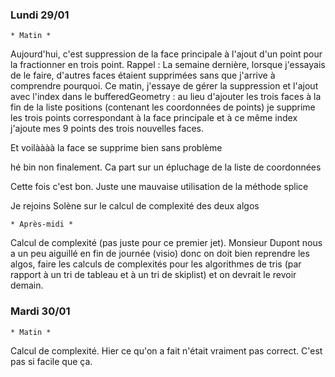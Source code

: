 ### Lundi 29/01
    * Matin *
Aujourd'hui, c'est suppression de la face principale à l'ajout d'un point pour la fractionner en trois
point.
Rappel : La semaine dernière, lorsque j'essayais de le faire, d'autres faces étaient supprimées sans
que j'arrive à comprendre pourquoi.
Ce matin, j'essaye de gérer la suppression et l'ajout avec l'index dans le bufferedGeometry :
au lieu d'ajouter les trois faces à la fin de la liste positions (contenant les coordonnées de points)
je supprime les trois points correspondant à la face principale et à ce même index j'ajoute mes 9 points
des trois nouvelles faces.

Et voilàààà la face se supprime bien sans problème

hé bin non finalement. Ca part sur un épluchage de la liste de coordonnées

Cette fois c'est bon. Juste une mauvaise utilisation de la méthode splice



Je rejoins Solène sur le calcul de complexité des deux algos

    * Après-midi *
Calcul de complexité (pas juste pour ce premier jet). Monsieur Dupont nous a un peu aiguillé
en fin de journée (visio) donc on doit bien reprendre les algos, faire les calculs de complexités pour
les algorithmes de tris (par rapport à un tri de tableau et à un tri de skiplist) et on devrait
le revoir demain.


### Mardi 30/01
    * Matin * 
Calcul de complexité. Hier ce qu'on a fait n'était vraiment pas correct. C'est pas si facile que ça. 